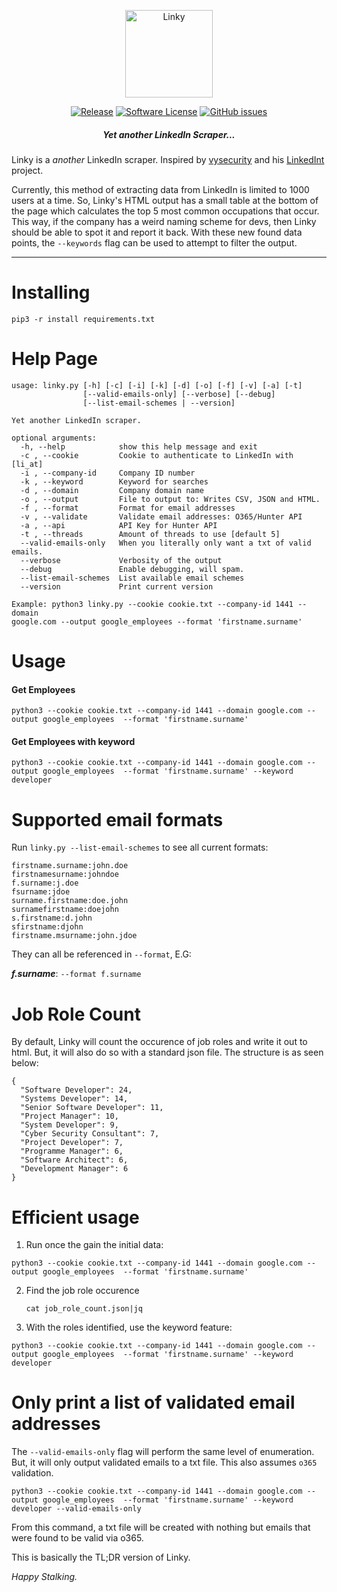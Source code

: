 <p align="center">
  <img alt="Linky" src="https://i.imgur.com/ozdWSxP.jpg" height="140" />
  <p align="center">
    <a href="https://github.com/mez0cc/linky/releases/latest"><img alt="Release" src="https://img.shields.io/github/release/mez0cc/linky.svg?style=flat-square"></a>
    <a href="https://github.com/mez0cc/linky/blob/master/LICENSE"><img alt="Software License" src="https://img.shields.io/badge/license-MIT-brightgreen.svg?style=flat-square"></a>
    <a href="https://github.com/mez0cc/linky/issues"><img alt="GitHub issues" src="https://img.shields.io/github/issues/mez0cc/linky.svg?style=flat-square"></a>
    </p>
</p>

<h5 align="center"><i>Yet another LinkedIn Scraper...</i></h5>

Linky is a *another* LinkedIn scraper. Inspired by [vysecurity](https://twitter.com/vysecurity) and his [LinkedInt](https://github.com/vysecurity/LinkedInt) project.

Currently, this method of extracting data from LinkedIn is limited to 1000 users at a time. So, Linky's HTML output has a small table at the bottom of the page which calculates the top 5 most common occupations that occur. This way, if the company has a weird naming scheme for devs, then Linky should be able to spot it and report it back. With these new found data points, the `--keywords` flag can be used to attempt to filter the output.

***

Installing
==========

```pip3 -r install requirements.txt```


Help Page
========

```
usage: linky.py [-h] [-c] [-i] [-k] [-d] [-o] [-f] [-v] [-a] [-t]
                [--valid-emails-only] [--verbose] [--debug]
                [--list-email-schemes | --version]

Yet another LinkedIn scraper.

optional arguments:
  -h, --help            show this help message and exit
  -c , --cookie         Cookie to authenticate to LinkedIn with [li_at]
  -i , --company-id     Company ID number
  -k , --keyword        Keyword for searches
  -d , --domain         Company domain name
  -o , --output         File to output to: Writes CSV, JSON and HTML.
  -f , --format         Format for email addresses
  -v , --validate       Validate email addresses: O365/Hunter API
  -a , --api            API Key for Hunter API
  -t , --threads        Amount of threads to use [default 5]
  --valid-emails-only   When you literally only want a txt of valid emails.
  --verbose             Verbosity of the output
  --debug               Enable debugging, will spam.
  --list-email-schemes  List available email schemes
  --version             Print current version

Example: python3 linky.py --cookie cookie.txt --company-id 1441 --domain
google.com --output google_employees --format 'firstname.surname'
```

Usage
=====

#### Get Employees

```python3 --cookie cookie.txt --company-id 1441 --domain google.com --output google_employees  --format 'firstname.surname'```

#### Get Employees with keyword

```python3 --cookie cookie.txt --company-id 1441 --domain google.com --output google_employees  --format 'firstname.surname' --keyword developer```

Supported email formats
========================

Run `linky.py --list-email-schemes` to see all current formats:

```
firstname.surname:john.doe
firstnamesurname:johndoe
f.surname:j.doe
fsurname:jdoe
surname.firstname:doe.john
surnamefirstname:doejohn
s.firstname:d.john
sfirstname:djohn
firstname.msurname:john.jdoe
```

They can all be referenced in ```--format```, E.G:

***f.surname***: ```--format f.surname```


Job Role Count
==============

By default, Linky will count the occurence of job roles and write it out to html. But, it will also do so with a standard json file. The structure is as seen below:

```
{
  "Software Developer": 24,
  "Systems Developer": 14,
  "Senior Software Developer": 11,
  "Project Manager": 10,
  "System Developer": 9,
  "Cyber Security Consultant": 7,
  "Project Developer": 7,
  "Programme Manager": 6,
  "Software Architect": 6,
  "Development Manager": 6
}
```

Efficient usage
===============

1.  Run once the gain the initial data:
   
   ```python3 --cookie cookie.txt --company-id 1441 --domain google.com --output google_employees  --format 'firstname.surname'```

2. Find the job role occurence

   ```cat job_role_count.json|jq```

3.  With the roles identified, use the keyword feature:

   ```python3 --cookie cookie.txt --company-id 1441 --domain google.com --output google_employees  --format 'firstname.surname' --keyword developer```

Only print a list of validated email addresses
==============================================

The ```--valid-emails-only``` flag will perform the same level of enumeration. But, it will only output validated emails to a txt file. This also assumes ```o365``` validation.

```python3 --cookie cookie.txt --company-id 1441 --domain google.com --output google_employees  --format 'firstname.surname' --keyword developer --valid-emails-only```

From this command, a txt file will be created with nothing but emails that were found to be valid via o365.

This is basically the TL;DR version of Linky.

*Happy Stalking.*
